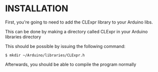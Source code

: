 # INSTALLATION
First, you're going to need to add the CLExpr library to your Arduino libs.

This can be done by making a directory called CLExpr in your Arduino libraries directory

This should be possible by issuing the following command:
```
$ mkdir ~/Arduino/libraries/CLExpr.h
```


Afterwards, you should be able to compile the program normally
